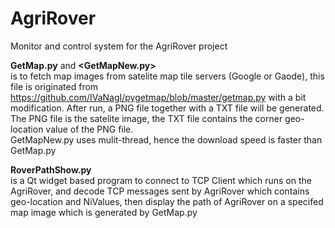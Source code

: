 # AgriRover
Monitor and control system for the AgriRover project

<b>GetMap.py</b> and <b><GetMapNew.py></b><br> 
is to fetch map images from satelite map tile servers (Google or Gaode), this file is originated from https://github.com/IVaNagI/pygetmap/blob/master/getmap.py with a bit modification. After run, a PNG file together with a TXT file will be generated. The PNG file is the satelite image, the TXT file contains the corner geo-location value of the PNG file.<br>
 GetMapNew.py uses mulit-thread, hence the download speed is faster than GetMap.py

<b>RoverPathShow.py</b> <br>
is a Qt widget based program to connect to TCP Client which runs on the AgriRover, and decode TCP messages sent by AgriRover which contains geo-location and NiValues, then display the path of AgriRover on a specifed map image which is generated by GetMap.py 


